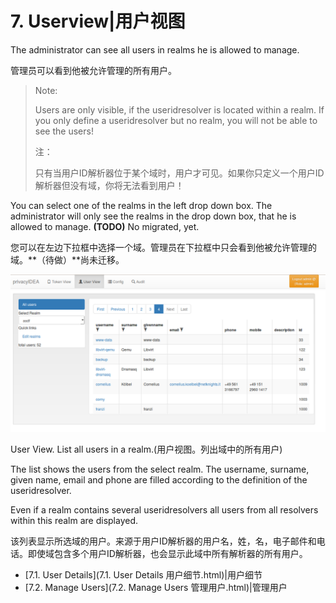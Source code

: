 # 7. Userview|用户视图

The administrator can see all users in realms he is allowed to manage.

管理员可以看到他被允许管理的所有用户。

> Note:
> 
> Users are only visible, if the useridresolver is located within a realm. If you only define a useridresolver but no realm, you will not be able to see the users!
> 
> 注：
> 
> 只有当用户ID解析器位于某个域时，用户才可见。如果你只定义一个用户ID解析器但没有域，你将无法看到用户！

You can select one of the realms in the left drop down box. The administrator will only see the realms in the drop down box, that he is allowed to manage. **(TODO)** No migrated, yet.

您可以在左边下拉框中选择一个域。管理员在下拉框中只会看到他被允许管理的域。**（待做）**尚未迁移。

![user-view](../Contents/user-view.png)

User View. List all users in a realm.(用户视图。列出域中的所有用户)

The list shows the users from the select realm. The username, surname, given name, email and phone are filled according to the definition of the useridresolver.

Even if a realm contains several useridresolvers all users from all resolvers within this realm are displayed.

该列表显示所选域的用户。来源于用户ID解析器的用户名，姓，名，电子邮件和电话。即使域包含多个用户ID解析器，也会显示此域中所有解析器的所有用户。

* [7.1. User Details](7.1. User Details 用户细节.html)|用户细节
* [7.2. Manage Users](7.2. Manage Users 管理用户.html)|管理用户